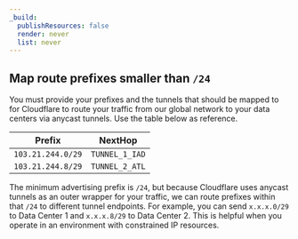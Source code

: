 ```yaml
---
_build:
  publishResources: false
  render: never
  list: never
---
```


## ​​Map route prefixes smaller than `/24`

You must provide your prefixes and the tunnels that should be mapped to for Cloudflare to route your traffic from our global network to your data centers via anycast tunnels. Use the table below as reference.

Prefix          | NextHop
---             | ---
`103.21.244.0/29` | `TUNNEL_1_IAD`
`103.21.244.8/29` | `TUNNEL_2_ATL`

The minimum advertising prefix is `/24`, but because Cloudflare uses anycast tunnels as an outer wrapper for your traffic, we can route prefixes within that `/24` to different tunnel endpoints. For example, you can send `x.x.x.0/29` to Data Center 1 and `x.x.x.8/29` to Data Center 2. This is helpful when you operate in an environment with constrained IP resources.
